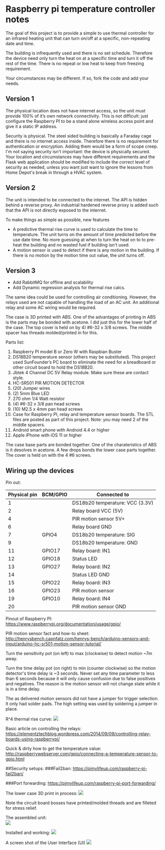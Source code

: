 # Raspberry pi temperature controller notes

The goal of this project is to provide a simple to use thermal controller for an infrared heating unit that can turn on/off at a specific, non-repeating date and time.  

The building is infrequently used and there is no set schedule.  Therefore the device need only turn the heat on at a specific time and turn it off the rest of the time.  There is no repeat or low heat to keep from freezing requirement.  

Your circumstances may be different. If so, fork the code and add your needs.

## Version 1 
The physical location does not have internet access, so the unit must provide 100% of it’s own network connectivity. This is not difficult:  just configure the Raspberry PI to be a stand alone wireless access point and give it a static IP address. 

Security is physical.  The steel sided building is basically a Faraday cage and there is no internet access inside. Therefore there is no requirement for authentication or encryption. Adding them would be a form of scope creep.  I'm not saying security isn't important: the device is physically secured.  Your location and circumstances may have different requirements and the Flask web application should be modified to include the correct level of security as needed, unless you want just want to ignore the lessons from Home Depot's break in through a HVAC system. 

## Version 2
The unit is intended to be connected to the internet.  The API is hidden behind a reverse proxy.  An industrial hardened reverse proxy is added such that the API is not directly exposed to the internet.

To make things as simple as possible, new features
* A predictive thermal rise curve is used to calculate the time to temperature.  The unit turns on the amount of time predicted before the use date time.  No more guessing at when to turn the heat on to to pre-heat the building and no wasted fuel if building isn't used.
* A motion sensor is used to detect if there is any motion in the building.  If there is no motion by the motion time out value, the unit turns off.


## Version 3
* Add RabbitMQ for offline and scalability
* Add Dynamic regression analysis for thermal rise calcs.


The same idea could be used for controlling air conditioning.  However, the relays used are not capable of handling the load of an AC unit.  An additional relay and some AC wiring would be required.

The case is 3D printed with ABS.  One of the advantages of printing in ABS is the parts may be bonded with acetone.  I did just this for the lower half of the case.  The top cover is held on by 4) #6-32 x 3/8 screws.  The middle spacer has threads molded/printed in for this.

Parts list:
1. Raspberry PI model B or Zero W with Raspbian Buster
1. DS18B20 temperature sensor (others may be substituted). This project used SunFounder’s PC board to eliminate the need for a breadboard or other circuit board to hold the DS18B20.
1. Jbtek 4 Channel DC 5V Relay module.  Make sure these are contact style.
1. HC-SR501 PIR MOTION DETECTOR
1. (20) Jumper wires 
1. (2) 5mm Blue LED
1. 270 ohm 1/4 Watt resistor
1. (4) #6-32 x 3/8 pan head screws 
1. (10) M2.5 x 4mm pan head screws 
1. Case for Raspberry PI, relay and temperature sensor boards.  The STL files are posted as part of this project.  Note:  you may need 2 of the middle spacers.  
1. Android smart phone with Android 4.4 or higher
1. Apple iPhone with iOS 11 or higher

The case base parts are bonded together.  One of the charateristics of ABS is it desolves in acetone.  A few drops bonds the lower case parts together. The cover is held on with the 4 #6 screws.

## Wiring up the devices

Pin out:

| Physical pin | BCM/GPIO | Connected to                    |
|--------------|----------|---------------------------------|
| 1            |          | DS18b20 temperature: VCC (3.3V) |
| 2            |          | Relay board VCC (5V)            |
| 4            |          | PIR motion sensor 5V+           |
| 6            |          | Relay board GND |
| 7            | GPIO4    | DS18b20 temperature: SIG |
| 9            |          | DS18b20 temperature: GND |
| 11           | GPIO17   | Relay board: IN1 |
| 12           | GPIO18   | Status LED       |
| 13           | GPIO27   | Relay board: IN2 |
| 14           |          | Status LED GND |
| 15           | GPIO22   | Relay board: IN3 |
| 16           | GPIO23   | PIR motion sensor |
| 19           | GPIO10   | Relay board: IN4 |
| 20           |          | PIR motion sensor GND |

Pinout of Raspberry PI:
<https://www.raspberrypi.org/documentation/usage/gpio/>

PIR motion sensor fact and how-to sheet:
<http://henrysbench.capnfatz.com/henrys-bench/arduino-sensors-and-input/arduino-hc-sr501-motion-sensor-tutorial/>

Turn the sensitivity pot (on left) to max (clockwise) to detect motion ~7m away.

Turn the time delay pot (on right) to min (counter clockwise) so the motion detector's time delay is ~3 seconds.  Never set any time parameter to less than 6 seconds because it will only cause confusion due to false positives and negatives.  The reason is the motion sensor will not change state while it is in a time delay.

The as delivered motion sensors did not have a jumper for trigger selection.  It only had solder pads.  The high setting was used by soldering a jumper in place.

R^4 thermal rise curve:  ![](https://media.licdn.com/media/gcrc/dms/image/C4E12AQHuyTSePf1r8w/article-cover_image-shrink_600_2000/0?e=2125872000&v=beta&t=J2mREmPVFGIso2KNVW91QMjNrqgTlkCHlPvqXzgLMbI)

Basic article on controlling the relays:
<https://elementztechblog.wordpress.com/2014/09/09/controlling-relay-boards-using-raspberrypi/>

Quick & dirty how to get the temperature value:
<http://raspberrywebserver.com/gpio/connecting-a-temperature-sensor-to-gpio.html>

##Security setups:
###Fail2ban:
<https://pimylifeup.com/raspberry-pi-fail2ban/>

###Port forwarding:
<https://pimylifeup.com/raspberry-pi-port-forwarding/>

The lower case 3D print in process:
![](http://moosewareinc.com//portfolio/images/3dprinted-parts/RaspberryPiControllerCase.jpeg)

Note the circuit board bosses have printed/molded threads and are filleted for stress relief.

The assembled unit:  
![](http://moosewareinc.com//portfolio/images/3dprinted-parts/TControllerCompleted.jpeg)

Installed and working:
![](http://moosewareinc.com//portfolio/images/3dprinted-parts/smart_thermostat_installed.jpeg)

A screen shot of the User Interface (UI)
![](http://moosewareinc.com//portfolio/images/Screenshot_1491054776.png)

